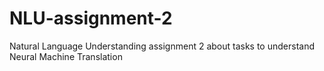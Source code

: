 # NLU-assignment-2
Natural Language Understanding assignment 2 about tasks to understand Neural Machine Translation
